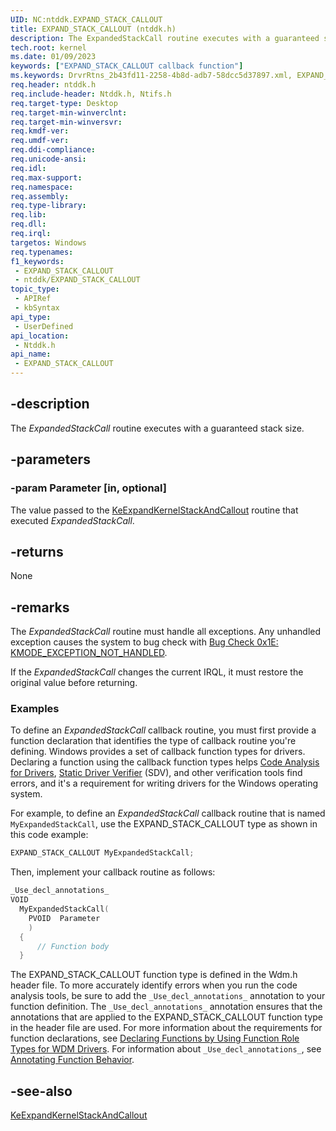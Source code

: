 ```yaml
---
UID: NC:ntddk.EXPAND_STACK_CALLOUT
title: EXPAND_STACK_CALLOUT (ntddk.h)
description: The ExpandedStackCall routine executes with a guaranteed stack size.
tech.root: kernel
ms.date: 01/09/2023
keywords: ["EXPAND_STACK_CALLOUT callback function"]
ms.keywords: DrvrRtns_2b43fd11-2258-4b8d-adb7-58dcc5d37897.xml, EXPAND_STACK_CALLOUT, ExpandedStackCall, ExpandedStackCall routine [Kernel-Mode Driver Architecture], kernel.expandedstackcall, ntddk/ExpandedStackCall
req.header: ntddk.h
req.include-header: Ntddk.h, Ntifs.h
req.target-type: Desktop
req.target-min-winverclnt:
req.target-min-winversvr: 
req.kmdf-ver: 
req.umdf-ver: 
req.ddi-compliance: 
req.unicode-ansi: 
req.idl: 
req.max-support: 
req.namespace: 
req.assembly: 
req.type-library: 
req.lib: 
req.dll: 
req.irql: 
targetos: Windows
req.typenames: 
f1_keywords:
 - EXPAND_STACK_CALLOUT
 - ntddk/EXPAND_STACK_CALLOUT
topic_type:
 - APIRef
 - kbSyntax
api_type:
 - UserDefined
api_location:
 - Ntddk.h
api_name:
 - EXPAND_STACK_CALLOUT
---
```


## -description

The *ExpandedStackCall* routine executes with a guaranteed stack size.

## -parameters

### -param Parameter [in, optional]

The value passed to the [KeExpandKernelStackAndCallout](./nf-ntddk-keexpandkernelstackandcallout.md) routine that executed *ExpandedStackCall*.

## -returns

None

## -remarks

The *ExpandedStackCall* routine must handle all exceptions. Any unhandled exception causes the system to bug check with [Bug Check 0x1E: KMODE_EXCEPTION_NOT_HANDLED](/windows-hardware/drivers/debugger/bug-check-0x1e--kmode-exception-not-handled).

If the *ExpandedStackCall* changes the current IRQL, it must restore the original value before returning.

### Examples

To define an *ExpandedStackCall* callback routine, you must first provide a function declaration that identifies the type of callback routine you're defining. Windows provides a set of callback function types for drivers. Declaring a function using the callback function types helps [Code Analysis for Drivers](/windows-hardware/drivers/devtest/code-analysis-for-drivers), [Static Driver Verifier](/windows-hardware/drivers/devtest/static-driver-verifier) (SDV), and other verification tools find errors, and it's a requirement for writing drivers for the Windows operating system.

For example, to define an *ExpandedStackCall* callback routine that is named `MyExpandedStackCall`, use the EXPAND_STACK_CALLOUT type as shown in this code example:

```cpp
EXPAND_STACK_CALLOUT MyExpandedStackCall;
```

Then, implement your callback routine as follows:

```cpp
_Use_decl_annotations_
VOID
  MyExpandedStackCall(
    PVOID  Parameter
    )
  {
      // Function body
  }
```

The EXPAND_STACK_CALLOUT function type is defined in the Wdm.h header file. To more accurately identify errors when you run the code analysis tools, be sure to add the `_Use_decl_annotations_` annotation to your function definition. The `_Use_decl_annotations_` annotation ensures that the annotations that are applied to the EXPAND_STACK_CALLOUT function type in the header file are used. For more information about the requirements for function declarations, see [Declaring Functions by Using Function Role Types for WDM Drivers](/windows-hardware/drivers/devtest/declaring-functions-using-function-role-types-for-wdm-drivers). For information about `_Use_decl_annotations_`, see [Annotating Function Behavior](/visualstudio/code-quality/annotating-function-behavior).

## -see-also

[KeExpandKernelStackAndCallout](./nf-ntddk-keexpandkernelstackandcallout.md)